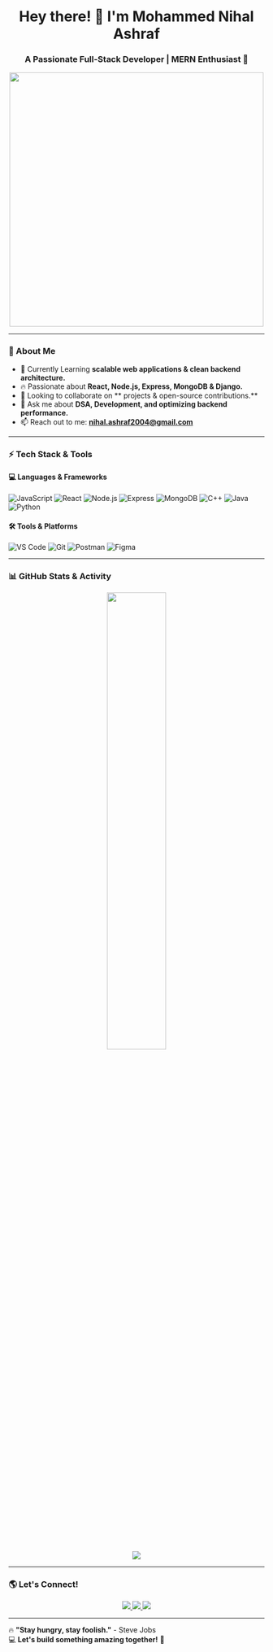 <h1 align="center">Hey there! 👋 I'm Mohammed Nihal Ashraf</h1>
<h3 align="center">A Passionate Full-Stack Developer | MERN Enthusiast 🚀</h3>

<div align="center">
  <img src="https://media.giphy.com/media/d3mm8K5DCeigO3Go/giphy.gif?cid=ecf05e47bcjq9buz1lvd7wd7vfyyv2umg5fyop209be4c2l6&ep=v1_gifs_search&rid=giphy.gif&ct=g" width="500"/>
</div>

---

### 🚀 About Me
- 🌱 Currently Learning **scalable web applications & clean backend architecture.**
- 🔥 Passionate about **React, Node.js, Express, MongoDB & Django.**
- 👯 Looking to collaborate on ** projects & open-source contributions.**
- 💬 Ask me about **DSA, Development, and optimizing backend performance.**
- 📫 Reach out to me: **nihal.ashraf2004@gmail.com**

---

### ⚡ Tech Stack & Tools  
#### 💻 Languages & Frameworks
![JavaScript](https://img.shields.io/badge/-JavaScript-F7DF1E?style=flat-square&logo=javascript&logoColor=black)
![React](https://img.shields.io/badge/-React-61DAFB?style=flat-square&logo=react&logoColor=black)
![Node.js](https://img.shields.io/badge/-Node.js-339933?style=flat-square&logo=node.js&logoColor=white)
![Express](https://img.shields.io/badge/-Express.js-000000?style=flat-square&logo=express&logoColor=white)
![MongoDB](https://img.shields.io/badge/-MongoDB-47A248?style=flat-square&logo=mongodb&logoColor=white)
![C++](https://img.shields.io/badge/-C++-00599C?style=flat-square&logo=c%2B%2B&logoColor=white)
![Java](https://img.shields.io/badge/-Java-F89820?style=flat-square&logo=java&logoColor=white)
![Python](https://img.shields.io/badge/-Python-3776AB?style=flat-square&logo=python&logoColor=white)

#### 🛠 Tools & Platforms
![VS Code](https://img.shields.io/badge/-VS%20Code-007ACC?style=flat-square&logo=visual-studio-code&logoColor=white)
![Git](https://img.shields.io/badge/-Git-F05032?style=flat-square&logo=git&logoColor=white)
![Postman](https://img.shields.io/badge/-Postman-FF6C37?style=flat-square&logo=postman&logoColor=white)
![Figma](https://img.shields.io/badge/-Figma-F24E1E?style=flat-square&logo=figma&logoColor=white)

---

### 📊 GitHub Stats & Activity
<p align="center">
  <img width="48%" src="https://github-readme-stats.vercel.app/api?username=fadedmariogold&show_icons=true&theme=radical" />
</p>
<p align="center">
  <img src="https://github-readme-stats.vercel.app/api/top-langs/?username=fadedmariogold&layout=compact&theme=radical" />
</p>

---

### 🌎 Let's Connect!
<p align="center">
  <a href="https://leetcode.com/nihal_ashraf">
    <img src="https://img.shields.io/badge/-LeetCode-FFA116?style=for-the-badge&logo=leetcode&logoColor=black">
  </a>
  <a href="https://auth.geeksforgeeks.org/user/nihaldgm6uw">
    <img src="https://img.shields.io/badge/-GeeksForGeeks-2F8D46?style=for-the-badge&logo=geeksforgeeks&logoColor=white">
  </a>
  <a href="https://codesandbox.io/u/nihaldgreat7">
    <img src="https://img.shields.io/badge/-CodeSandbox-000000?style=for-the-badge&logo=codesandbox&logoColor=white">
  </a>
</p>

---

🔥 **"Stay hungry, stay foolish."** - Steve Jobs  
💻 **Let's build something amazing together!** 🚀
